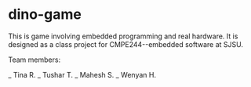 # dino-game
This is game involving embedded programming and real hardware. It is designed as a class project for CMPE244--embedded software at SJSU.

Team members:

_ Tina R.
_ Tushar T.
_ Mahesh S.
_ Wenyan H.
